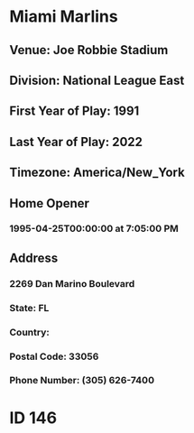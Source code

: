 # Miami Marlins
## Venue: Joe Robbie Stadium
## Division: National League East
## First Year of Play: 1991
## Last Year of Play: 2022
## Timezone: America/New_York
## Home Opener
### 1995-04-25T00:00:00 at 7:05:00 PM
## Address
### 2269 Dan Marino Boulevard
### State: FL
### Country: 
### Postal Code: 33056
### Phone Number: (305) 626-7400
# ID 146